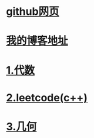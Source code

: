 # [github网页](https://docs.github.com/en/github/writing-on-github/getting-started-with-writing-and-formatting-on-github/basic-writing-and-formatting-syntax)
# [我的博客地址](https://gaojiabit.github.io/)
# [**1.代数**](/algebral/main.md)
# [**2.leetcode(c++)**](/leetcode/main.md)
# [**3.几何**](/geometry/main.md)

